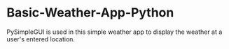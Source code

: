 # Basic-Weather-App-Python
PySimpleGUI is used in this simple weather app to display the weather at a user's entered location.
